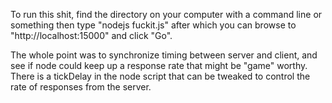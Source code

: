 To run this shit, find the directory on your computer with a command line or something then type "nodejs fuckit.js" after which you can browse to "http://localhost:15000" and click "Go". 

The whole point was to synchronize timing between server and client, and see if node could keep up a response rate that might be "game" worthy. There is a tickDelay in the node script that can be tweaked to control the rate of responses from the server.